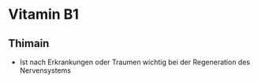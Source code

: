 # Vitamin B1

## Thimain
- Ist nach Erkrankungen oder Traumen wichtig bei der Regeneration des Nervensystems